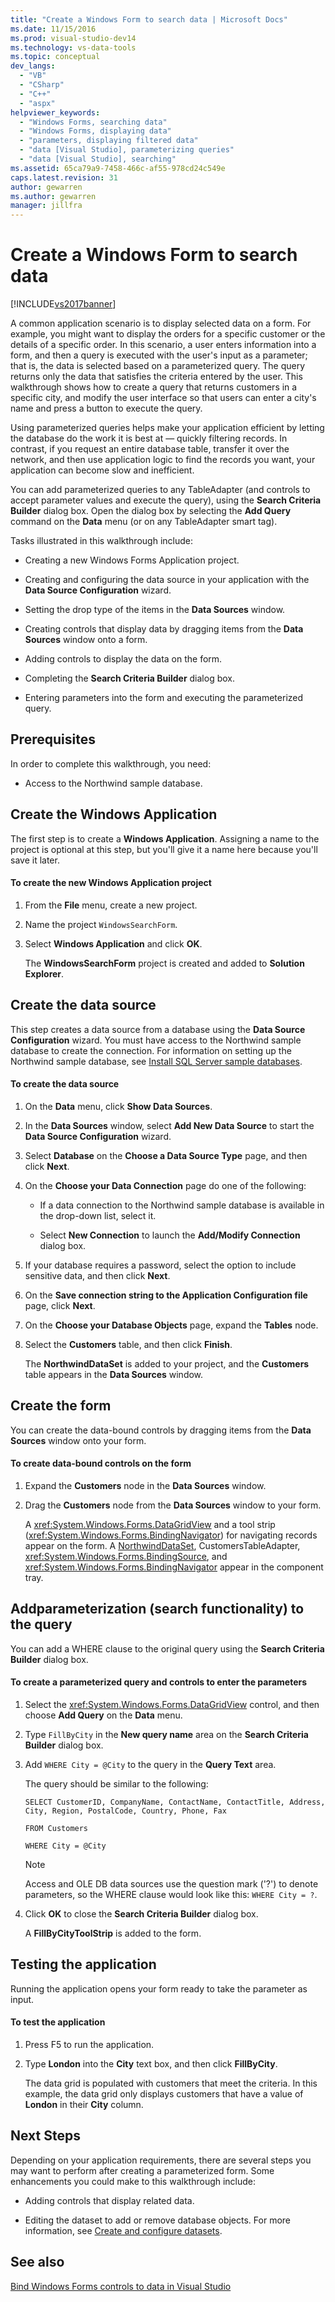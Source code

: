 ```yaml
---
title: "Create a Windows Form to search data | Microsoft Docs"
ms.date: 11/15/2016
ms.prod: visual-studio-dev14
ms.technology: vs-data-tools
ms.topic: conceptual
dev_langs: 
  - "VB"
  - "CSharp"
  - "C++"
  - "aspx"
helpviewer_keywords: 
  - "Windows Forms, searching data"
  - "Windows Forms, displaying data"
  - "parameters, displaying filtered data"
  - "data [Visual Studio], parameterizing queries"
  - "data [Visual Studio], searching"
ms.assetid: 65ca79a9-7458-466c-af55-978cd24c549e
caps.latest.revision: 31
author: gewarren
ms.author: gewarren
manager: jillfra
---
```

# Create a Windows Form to search data
[!INCLUDE[vs2017banner](../includes/vs2017banner.md)]

A common application scenario is to display selected data on a form. For example, you might want to display the orders for a specific customer or the details of a specific order. In this scenario, a user enters information into a form, and then a query is executed with the user's input as a parameter; that is, the data is selected based on a parameterized query. The query returns only the data that satisfies the criteria entered by the user. This walkthrough shows how to create a query that returns customers in a specific city, and modify the user interface so that users can enter a city's name and press a button to execute the query.  
  
 Using parameterized queries helps make your application efficient by letting the database do the work it is best at — quickly filtering records. In contrast, if you request an entire database table, transfer it over the network, and then use application logic to find the records you want, your application can become slow and inefficient.  
  
 You can add parameterized queries to any TableAdapter (and controls to accept parameter values and execute the query), using the **Search Criteria Builder** dialog box. Open the dialog box by selecting the **Add Query** command on the **Data** menu (or on any TableAdapter smart tag).  
  
 Tasks illustrated in this walkthrough include:  
  
- Creating a new Windows Forms Application project.  
  
- Creating and configuring the data source in your application with the **Data Source Configuration** wizard.  
  
- Setting the drop type of the items in the **Data Sources** window.  
  
- Creating controls that display data by dragging items from the **Data Sources** window onto a form.  
  
- Adding controls to display the data on the form.  
  
- Completing the **Search Criteria Builder** dialog box.  
  
- Entering parameters into the form and executing the parameterized query.  
  
## Prerequisites  
 In order to complete this walkthrough, you need:  
  
- Access to the Northwind sample database.  
  
## Create the Windows Application  
 The first step is to create a **Windows Application**. Assigning a name to the project is optional at this step, but you'll give it a name here because you'll save it later.  
  
#### To create the new Windows Application project  
  
1. From the **File** menu, create a new project.  
  
2. Name the project `WindowsSearchForm`.  
  
3. Select **Windows Application** and click **OK**.  
  
     The **WindowsSearchForm** project is created and added to **Solution Explorer**.  
  
## Create the data source  
 This step creates a data source from a database using the **Data Source Configuration** wizard. You must have access to the Northwind sample database to create the connection. For information on setting up the Northwind sample database, see [Install SQL Server sample databases](../data-tools/install-sql-server-sample-databases.md).  
  
#### To create the data source  
  
1. On the **Data** menu, click **Show Data Sources**.  
  
2. In the **Data Sources** window, select **Add New Data Source** to start the **Data Source Configuration** wizard.  
  
3. Select **Database** on the **Choose a Data Source Type** page, and then click **Next**.  
  
4. On the **Choose your Data Connection** page do one of the following:  
  
    - If a data connection to the Northwind sample database is available in the drop-down list, select it.  
  
    - Select **New Connection** to launch the **Add/Modify Connection** dialog box.  
  
5. If your database requires a password, select the option to include sensitive data, and then click **Next**.  
  
6. On the **Save connection string to the Application Configuration file** page, click **Next**.  
  
7. On the **Choose your Database Objects** page, expand the **Tables** node.  
  
8. Select the **Customers** table, and then click **Finish**.  
  
     The **NorthwindDataSet** is added to your project, and the **Customers** table appears in the **Data Sources** window.  
  
## Create the form  
 You can create the data-bound controls by dragging items from the **Data Sources** window onto your form.  
  
#### To create data-bound controls on the form  
  
1. Expand the **Customers** node in the **Data Sources** window.  
  
2. Drag the **Customers** node from the **Data Sources** window to your form.  
  
     A <xref:System.Windows.Forms.DataGridView> and a tool strip (<xref:System.Windows.Forms.BindingNavigator>) for navigating records appear on the form. A [NorthwindDataSet](../data-tools/dataset-tools-in-visual-studio.md), CustomersTableAdapter, <xref:System.Windows.Forms.BindingSource>, and <xref:System.Windows.Forms.BindingNavigator> appear in the component tray.  
  
## Addparameterization (search functionality) to the query  
 You can add a WHERE clause to the original query using the **Search Criteria Builder** dialog box.  
  
#### To create a parameterized query and controls to enter the parameters  
  
1. Select the <xref:System.Windows.Forms.DataGridView> control, and then choose **Add Query** on the **Data** menu.  
  
2. Type `FillByCity` in the **New query name** area on the **Search Criteria Builder** dialog box.  
  
3. Add `WHERE City = @City` to the query in the **Query Text** area.  
  
     The query should be similar to the following:  
  
     `SELECT CustomerID, CompanyName, ContactName, ContactTitle, Address, City, Region, PostalCode, Country, Phone, Fax`  
  
     `FROM Customers`  
  
     `WHERE City = @City`  
  
    > [!NOTE]
    > Access and OLE DB data sources use the question mark ('?') to denote parameters, so the WHERE clause would look like this: `WHERE City = ?`.  
  
4. Click **OK** to close the **Search Criteria Builder** dialog box.  
  
     A **FillByCityToolStrip** is added to the form.  
  
## Testing the application  
 Running the application opens your form ready to take the parameter as input.  
  
#### To test the application  
  
1. Press F5 to run the application.  
  
2. Type **London** into the **City** text box, and then click **FillByCity**.  
  
     The data grid is populated with customers that meet the criteria. In this example, the data grid only displays customers that have a value of **London** in their **City** column.  
  
## Next Steps  
 Depending on your application requirements, there are several steps you may want to perform after creating a parameterized form. Some enhancements you could make to this walkthrough include:  
  
- Adding controls that display related data.  
  
- Editing the dataset to add or remove database objects. For more information, see [Create and configure datasets](../data-tools/create-and-configure-datasets-in-visual-studio.md).  
  
## See also  
 [Bind Windows Forms controls to data in Visual Studio](../data-tools/bind-windows-forms-controls-to-data-in-visual-studio.md)
